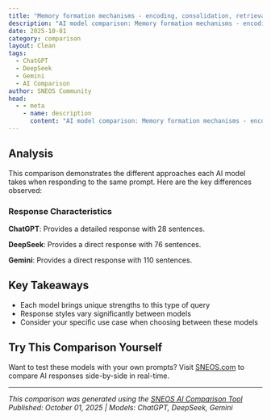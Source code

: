 ```yaml
---
title: "Memory formation mechanisms - encoding, consolidation, retrieval"
description: "AI model comparison: Memory formation mechanisms - encoding, consolidation, retrieval..."
date: 2025-10-01
category: comparison
layout: Clean
tags:
  - ChatGPT
  - DeepSeek
  - Gemini
  - AI Comparison
author: SNEOS Community
head:
  - - meta
    - name: description
      content: "AI model comparison: Memory formation mechanisms - encoding, consolidation, retrieval..."
---
```


<ChatComparison
  title="Memory formation mechanisms - encoding, consolidation, retrieval"
  prompt="Memory formation mechanisms - encoding, consolidation, retrieval"
  :responses='{
    "ChatGPT": "Certainly! Here is an overview of the key mechanisms involved in memory formation: encoding, consolidation, and retrieval.\n\n### 1. Encoding\n- **Definition:** Encoding is the process by which sensory input is transformed into a form that can be stored in the brain.\n- **Function:** It involves converting external stimuli (such as sights, sounds, and smells) into a neural code.\n- **Types of Encoding:**\n  - *Visual encoding:* Processing images and visual sensory information.\n  - *Acoustic encoding:* Processing sounds, especially language.\n  - *Semantic encoding:* Processing the meaning of information.\n- **Brain Areas Involved:** \n  - Hippocampus plays a crucial role in forming new memories.\n  - Sensory cortices process the initial sensory input.\n\n### 2. Consolidation\n- **Definition:** Consolidation refers to the process by which encoded information becomes stable and is stored in long-term memory.\n- **Phases:**\n  - *Synaptic consolidation:* Occurs within minutes to hours after learning and involves strengthening synapses (LTP - long-term potentiation).\n  - *Systems consolidation:* Takes place over days to years and involves the gradual reorganization of memories from the hippocampus to the neocortex for permanent storage.\n- **Mechanisms:**\n  - Protein synthesis is essential for stabilizing synaptic changes.\n  - Sleep plays a critical role in consolidation by promoting neural replay and memory stabilization.\n- **Brain Areas Involved:**\n  - Hippocampus initially, then cortical areas as memories become more permanent.\n\n### 3. Retrieval\n- **Definition:** Retrieval is the process of accessing and bringing stored memories into conscious awareness.\n- **Types of Retrieval:**\n  - *Recall:* Producing information from memory without cues.\n  - *Recognition:* Identifying previously learned information with the help of cues.\n- **Factors Influencing Retrieval:**\n  - Retrieval cues and context can improve recall.\n  - Interference and decay can impair retrieval.\n- **Brain Areas Involved:**\n  - Prefrontal cortex for strategic retrieval processes.\n  - Hippocampus and related medial temporal lobe structures assist in reconstructing the memory.\n\n---\n\n### Summary Table\n\n| Mechanism       | Description                                  | Key Brain Areas            | Timeframe                          |\n|-----------------|----------------------------------------------|----------------------------|----------------------------------|\n| Encoding        | Transforming sensory input into neural code | Hippocampus, sensory cortices | Immediate                        |\n| Consolidation   | Stabilizing and storing memories long-term  | Hippocampus, neocortex       | Minutes to years                 |\n| Retrieval       | Accessing stored memories                     | Hippocampus, prefrontal cortex | On demand                       |\n\n---\n\nIf you\u0027d like, I can provide more detailed information or discuss specific types of memory (e.g., episodic, procedural) related to these processes.",
    "DeepSeek": "Of course. This is a fantastic and fundamental topic in neuroscience and psychology. Let\u0027s break down the three core mechanisms of memory: **Encoding, Consolidation, and Retrieval**.\n\nThink of memory like using a computer:\n*   **Encoding** is typing the information and saving the file.\n*   **Consolidation** is the computer backing up that file to the cloud and organizing it so it doesn\u0027t get corrupted or lost.\n*   **Retrieval** is finding and opening the file again when you need it.\n\n---\n\n### 1. Encoding: The \u0022Getting In\u0022 Phase\n\nEncoding is the initial process of perceiving information and converting it into a construct that can be stored in the brain. It\u0027s the first step of creating a new memory.\n\n**Key Concepts:**\n*   **Attention is the Gatekeeper:** You can only encode what you pay attention to. This is why \u0022multitasking\u0022 is so detrimental to memory formation.\n*   **Levels of Processing:** The way you process information determines how well it\u0027s encoded.\n    *   **Shallow Processing:** Encoding based on superficial sensory characteristics (e.g., the font a word is written in, the sound of a word). Leads to weak memory.\n    *   **Deep Processing:** Encoding based on meaning, context, and relevance (e.g., connecting a new fact to something you already know, creating a story). Leads to strong, durable memories.\n*   **Elaborative Rehearsal:** This is the active process of linking new information to existing knowledge. For example, when you meet someone named \u0022Mr. Baker,\u0022 you remember him by thinking of a person baking bread, rather than just repeating the name.\n\n**Biological Basis (The \u0022Hardware\u0022):**\n*   The **Hippocampus**, located in the medial temporal lobe, is the central hub for forming new *declarative* (fact-based) memories.\n*   Sensory information from your senses (sight, sound, etc.) converges in the hippocampus, which binds these disparate elements into a single, coherent memory trace (or engram).\n*   Neurons strengthen their connections through a process called **Long-Term Potentiation (LTP)**, which is considered the cellular basis for learning and memory.\n\n---\n\n### 2. Consolidation: The \u0022Sticking\u0022 Phase\n\nConsolidation is the process by which a fragile, temporary memory trace is stabilized and strengthened into a more permanent, long-lasting state. This makes the memory resistant to interference and forgetting.\n\n**Key Concepts:**\n*   **Two Main Types:**\n    1.  **Synaptic Consolidation:** Happens rapidly over minutes to hours at the synapse level. It\u0027s the initial strengthening of neural connections, primarily through LTP.\n    2.  **Systems Consolidation:** A slower process that takes days to years. It involves the gradual reorganization of brain networks that support the memory.\n*   **The Role of Sleep:** Sleep, particularly **deep (slow-wave) sleep** and **REM sleep**, is critical for memory consolidation. During sleep, the brain:\n    *   Replays the day\u0027s experiences, strengthening important memories.\n    *   Transfers memories from the temporary storage of the **hippocampus** to the long-term storage of the **cerebral cortex** (especially the neocortex).\n    *   Prunes away less important connections.\n\n**Biological Basis (The \u0022Reorganization\u0022):**\n*   **Hippocampus-Dependent Phase:** Initially, the hippocampus acts as an \u0022index\u0022 or \u0022pointer\u0022 to the memory traces stored in various cortical areas (e.g., visual cortex for images, auditory cortex for sounds).\n*   **Hippocampus-Independent Phase:** Over time, through systems consolidation, the direct connections between the cortical areas strengthen. Eventually, the cortex can retrieve the memory independently, and the hippocampus is no longer required. This is why you can remember your childhood home (a very old memory) even if your hippocampus is damaged, but you can\u0027t form new memories.\n\n---\n\n### 3. Retrieval: The \u0022Getting Out\u0022 Phase\n\nRetrieval is the process of accessing and bringing stored information from long-term memory back into conscious awareness.\n\n**Key Concepts:**\n*   **It\u0027s a Reconstruction, Not a Replay:** Retrieval is not like playing a video file. It\u0027s an active process of reconstructing the memory from the stored fragments, which makes it susceptible to distortion and errors.\n*   **Cues are Crucial:** Retrieval is highly cue-dependent. A cue is any stimulus that helps you access a memory (e.g., a smell, a song, a location, a question on an exam).\n*   **Retrieval Shapes Memory:** The act of retrieving a memory actually strengthens it, a phenomenon known as the **testing effect** or *retrieval practice*. This is why studying by taking practice tests is more effective than just re-reading notes.\n\n**Types of Retrieval:**\n*   **Recall:** Retrieving information without any external cues (e.g., essay questions, filling in the blank).\n*   **Recognition:** Identifying information after encountering it again (e.g., multiple-choice questions). This is generally easier than recall.\n*   **Relearning:** Learning information that you\u0027ve previously learned. It typically takes less time to relearn something, demonstrating that the memory was still there, even if you couldn\u0027t recall it.\n\n**Biological Basis (The \u0022Search Function\u0022):**\n*   The **Prefrontal Cortex** is heavily involved in the strategic search for memories. It helps organize and direct the retrieval process.\n*   When a memory is retrieved, it enters a labile (malleable) state and must be **reconsolidated** to be stored again. During this window, the memory can be updated, strengthened, or even weakened, which has profound implications for treating disorders like PTSD.\n\n---\n\n### Summary Table\n\n| Mechanism | Core Function | Key Brain Structure(s) | Real-World Analogy |\n| :--- | :--- | :--- | :--- |\n| **Encoding** | Transforming sensory input into a brain code. | **Hippocampus**, Sensory Cortices | **Typing \u0026 Saving a Document** |\n| **Consolidation** | Stabilizing and integrating the memory for long-term storage. | **Hippocampus** -\u003E **Neocortex** (aided by sleep) | **Backing up to the Cloud \u0026 Organizing Files** |\n| **Retrieval** | Accessing and reconstructing the stored memory. | **Prefrontal Cortex**, **Neocortex** | **Searching for and Opening the File** |\n\n**Clinical Connection:** Understanding these mechanisms explains conditions like **Anterograde Amnesia** (inability to form *new* memories, as seen in the famous patient H.M.), where the hippocampus is damaged, disrupting encoding and consolidation. **Retrograde Amnesia** (loss of memories *before* an injury) often affects recently formed memories that haven\u0027t finished consolidating, while sparing very old, fully consolidated ones.",
    "Gemini": "Okay, let\u0027s break down the mechanisms of memory formation: encoding, consolidation, and retrieval. These are the three crucial stages that work together to allow us to learn, retain, and recall information.\n\n**1. Encoding: Getting Information In**\n\n*   **Definition:** Encoding is the initial processing of information that leads to a representation in memory. It\u0027s the process of transforming sensory information into a form that can be stored in the brain. Think of it as translating experiences into a language your brain understands.\n\n*   **Key Processes Involved:**\n\n    *   **Attention:**  A prerequisite for encoding. We can only encode information that we are paying attention to.  If you\u0027re distracted, you\u0027re less likely to encode information effectively.\n    *   **Sensory Memory:**  Briefly holds sensory information (visual, auditory, tactile, etc.).  Information in sensory memory decays very quickly unless it\u0027s attended to and moved to short-term/working memory.\n    *   **Working Memory (Short-Term Memory):**  A temporary storage system that actively holds and manipulates information.  It\u0027s where we rehearse, elaborate, and integrate new information with existing knowledge. Working memory has limited capacity.\n    *   **Elaboration:**  Connecting new information to existing knowledge. The more connections you make, the better the encoding.\n    *   **Organization:**  Structuring and organizing information into meaningful groups or categories.\n    *   **Imagery:**  Creating mental images to represent information. This can be particularly effective for encoding visual information.\n    *   **Levels of Processing:**\n        *   **Shallow Processing:**  Focusing on superficial aspects of information (e.g., the appearance of words).  Leads to weaker memory traces.\n        *   **Deep Processing:**  Focusing on the meaning and significance of information (e.g., understanding the concepts).  Leads to stronger memory traces.\n    *   **Emotion:** Emotional events are often encoded more strongly due to the involvement of the amygdala.\n\n*   **Brain Regions Involved:**\n\n    *   **Hippocampus:**  Crucial for encoding new declarative memories (facts and events).\n    *   **Prefrontal Cortex:**  Important for working memory, attention, and strategic encoding processes.\n    *   **Sensory Cortices:**  Process sensory information and contribute to encoding.\n    *   **Amygdala:**  Processes emotional information and enhances encoding of emotional memories.\n\n*   **Factors Affecting Encoding:**\n\n    *   **Attention Level:** Being focused increases encoding efficiency.\n    *   **Motivation:** A desire to learn or remember something improves encoding.\n    *   **Prior Knowledge:** Having existing knowledge about a topic makes it easier to encode new information related to it.\n    *   **Stress and Anxiety:**  High levels of stress can impair encoding.\n    *   **Substances:** Drugs and alcohol can significantly disrupt encoding processes.\n\n**2. Consolidation: Solidifying the Memory Trace**\n\n*   **Definition:** Consolidation is the process by which a newly formed memory becomes more stable and resistant to disruption. It\u0027s like turning a wet cement footprint into a hardened stone imprint.  It strengthens the memory trace over time.\n\n*   **Key Processes Involved:**\n\n    *   **Synaptic Consolidation:**  Occurs within the first few hours after learning.  Involves changes at the synapses (connections between neurons) that strengthen the connections related to the memory.\n    *   **Systems Consolidation:**  A slower process that can take weeks, months, or even years.  Involves the gradual transfer of memory from the hippocampus to other brain regions, particularly the cortex. The hippocampus initially plays a crucial role in memory storage, but over time, the cortex takes over, making the memory more independent of the hippocampus.\n    *   **Reactivation:**  During sleep and wakeful rest, the brain reactivates the neural patterns associated with the memory. This reactivation strengthens the connections and helps to integrate the memory into existing knowledge networks.\n    *   **Sleep:**  Sleep plays a vital role in consolidation. Different stages of sleep (e.g., slow-wave sleep, REM sleep) contribute to different aspects of consolidation.\n    *   **Rehearsal and Retrieval:** Actively retrieving and thinking about the memory can promote consolidation.\n\n*   **Brain Regions Involved:**\n\n    *   **Hippocampus:**  Initially crucial for consolidation, especially during systems consolidation.  It acts as a temporary storage site and facilitator of memory transfer.\n    *   **Cortex (various regions):**  The final destination for many consolidated memories, especially declarative memories. Specific cortical areas involved depend on the type of memory (e.g., visual cortex for visual memories).\n    *   **Thalamus:** Relays sensory and motor signals and also contributes to memory consolidation.\n\n*   **Factors Affecting Consolidation:**\n\n    *   **Sleep Quality and Quantity:** Adequate sleep is essential for proper consolidation.\n    *   **Rehearsal and Retrieval Practice:**  Actively recalling the information strengthens the memory trace.\n    *   **Stress:**  Chronic stress can impair consolidation.\n    *   **Interference:**  Learning new information shortly after the initial encoding can interfere with consolidation.\n    *   **Age:** Consolidation processes may be less efficient in older adults.\n    *   **Neurological conditions:** Some neurological disorders can affect memory consolidation.\n\n**3. Retrieval: Accessing Stored Information**\n\n*   **Definition:** Retrieval is the process of accessing and bringing to mind previously stored information. It\u0027s like finding a specific file on your computer\u0027s hard drive.\n\n*   **Key Processes Involved:**\n\n    *   **Retrieval Cues:**  Stimuli that trigger the recall of a memory. These cues can be internal (e.g., thoughts, emotions) or external (e.g., smells, sights, sounds).\n    *   **Context:**  The environment and circumstances in which the memory was encoded. Retrieving a memory in a similar context to where it was encoded can improve recall (context-dependent memory).\n    *   **State-Dependent Memory:** Recall is best if the emotional or physical state at the time of retrieval matches the state at the time of encoding.\n    *   **Reconstruction:**  Memory is not a perfect recording of the past. Instead, it\u0027s a reconstructive process, meaning that we piece together fragments of information to create a coherent memory. This can lead to inaccuracies and distortions.\n    *   **Recognition:**  Identifying something as familiar (e.g., recognizing a face).\n    *   **Recall:**  Retrieving information from memory without explicit cues (e.g., answering an essay question).\n\n*   **Brain Regions Involved:**\n\n    *   **Prefrontal Cortex:**  Plays a critical role in initiating and guiding retrieval. It helps to search for and select relevant memories.\n    *   **Hippocampus:**  Involved in the retrieval of episodic memories (memories of personal experiences).  It helps to reinstate the pattern of activity that was present during encoding.\n    *   **Cortex (various regions):**  Stores and retrieves different types of information. For example, the visual cortex is involved in retrieving visual memories.\n\n*   **Factors Affecting Retrieval:**\n\n    *   **Retrieval Cues:**  The presence and quality of retrieval cues strongly influence retrieval success.\n    *   **Strength of the Memory Trace:**  Stronger memory traces are easier to retrieve.\n    *   **Interference:**  Other memories can interfere with the retrieval of a specific memory.\n        *   **Proactive interference:** Prior learning interferes with new learning.\n        *   **Retroactive interference:** New learning interferes with prior learning.\n    *   **Stress and Anxiety:**  High levels of stress can impair retrieval.\n    *   **Age:**  Retrieval processes may become less efficient in older adults.\n    *   **Context:**  Retrieving a memory in a similar context to where it was encoded can improve recall.\n    *   **Frequency of Retrieval:**  The more often a memory is retrieved, the easier it becomes to retrieve it in the future.  This is related to the concept of \u0022retrieval practice.\u0022\n\n**In Summary:**\n\n*   **Encoding:** How information gets into the brain in the first place.\n*   **Consolidation:** How the memory becomes stable and long-lasting.\n*   **Retrieval:** How we access and bring the memory back to conscious awareness.\n\nThese three stages are interconnected and essential for memory formation.  Problems with any of these stages can lead to memory difficulties. Understanding these mechanisms is crucial for understanding how memory works, how it can be improved, and how it can be affected by injury, disease, and aging.\n"
  }'
  published-date="11:56"
/>

## Analysis

This comparison demonstrates the different approaches each AI model takes when responding to the same prompt. Here are the key differences observed:

### Response Characteristics

**ChatGPT**: Provides a detailed response with 28 sentences. 

**DeepSeek**: Provides a direct response with 76 sentences. 

**Gemini**: Provides a direct response with 110 sentences. 

## Key Takeaways

- Each model brings unique strengths to this type of query
- Response styles vary significantly between models
- Consider your specific use case when choosing between these models

## Try This Comparison Yourself

Want to test these models with your own prompts? Visit [SNEOS.com](https://sneos.com) to compare AI responses side-by-side in real-time.

---

*This comparison was generated using the [SNEOS AI Comparison Tool](https://sneos.com)*
*Published: October 01, 2025 | Models: ChatGPT, DeepSeek, Gemini*
